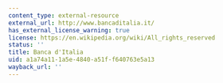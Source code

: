 ```yaml
---
content_type: external-resource
external_url: http://www.bancaditalia.it/
has_external_license_warning: true
license: https://en.wikipedia.org/wiki/All_rights_reserved
status: ''
title: Banca d'Italia
uid: a1a74a11-1a5e-4840-a51f-f640763e5a13
wayback_url: ''
---
```

